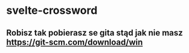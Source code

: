 # svelte-crossword

## Robisz tak pobierasz se gita stąd jak nie masz https://git-scm.com/download/win
